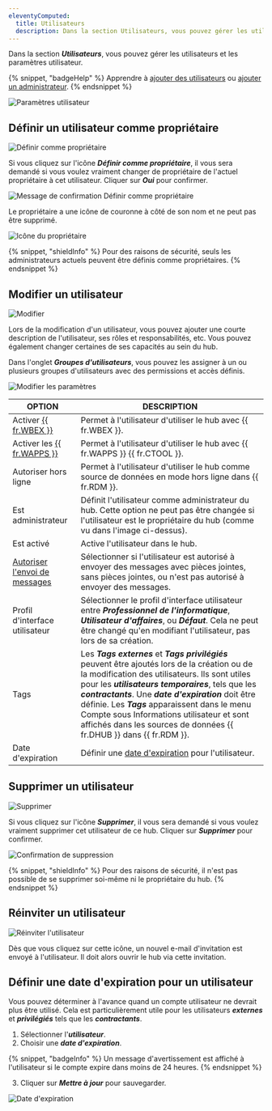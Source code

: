 ```yaml
---
eleventyComputed:
  title: Utilisateurs
  description: Dans la section Utilisateurs, vous pouvez gérer les utilisateurs et les paramètres utilisateur.
---
```

Dans la section ***Utilisateurs***, vous pouvez gérer les utilisateurs et les paramètres utilisateur.

{% snippet, "badgeHelp" %}
Apprendre à [ajouter des utilisateurs](/hub/web-interface/administration/management/users/create-invite-users/) ou [ajouter un administrateur](/hub/web-interface/administration/management/users/administrator-invite/).
{% endsnippet %}

![Paramètres utilisateur](https://cdnweb.devolutions.net/docs/docs_en_hub_Hub2270.png)

## Définir un utilisateur comme propriétaire

![Définir comme propriétaire](https://cdnweb.devolutions.net/docs/docs_en_hub_Hub2273.png)

Si vous cliquez sur l'icône ***Définir comme propriétaire***, il vous sera demandé si vous voulez vraiment changer de propriétaire de l'actuel propriétaire à cet utilisateur. Cliquer sur ***Oui*** pour confirmer.

![Message de confirmation Définir comme propriétaire](https://cdnweb.devolutions.net/docs/docs_en_hub_Hub2271.png)

Le propriétaire a une icône de couronne à côté de son nom et ne peut pas être supprimé.

![Icône du propriétaire](https://cdnweb.devolutions.net/docs/docs_en_hub_Hub2272.png)

{% snippet, "shieldInfo" %}
Pour des raisons de sécurité, seuls les administrateurs actuels peuvent être définis comme propriétaires.
{% endsnippet %}

## Modifier un utilisateur

![Modifier](https://cdnweb.devolutions.net/docs/docs_en_hub_Hub2274.png)

Lors de la modification d'un utilisateur, vous pouvez ajouter une courte description de l'utilisateur, ses rôles et responsabilités, etc. Vous pouvez également changer certaines de ses capacités au sein du hub.

Dans l'onglet ***Groupes d'utilisateurs***, vous pouvez les assigner à un ou plusieurs groupes d'utilisateurs avec des permissions et accès définis.

![Modifier les paramètres](https://cdnweb.devolutions.net/docs/HUBB6010_2023_3.png)

| OPTION                           | DESCRIPTION                                                                                                                                                                                                                       |
|----------------------------------|-----------------------------------------------------------------------------------------------------------------------------------------------------------------------------------------------------------------------------------|
| Activer [{{ fr.WBEX }}](/workspace/workspace-browser-extension/)               | Permet à l'utilisateur d'utiliser le hub avec {{ fr.WBEX }}.                                                                                                                                           |
| Activer les [{{ fr.WAPPS }}](/workspace/workspace-apps/)               | Permet à l'utilisateur d'utiliser le hub avec {{ fr.WAPPS }} {{ fr.CTOOL }}.                                                                                                                                                                |
| Autoriser hors ligne     | Permet à l'utilisateur d'utiliser le hub comme source de données en mode hors ligne dans {{ fr.RDM }}.                                                                                                                                                  |
| Est administrateur                  | Définit l'utilisateur comme administrateur du hub. Cette option ne peut pas être changée si l'utilisateur est le propriétaire du hub (comme vu dans l'image ci-dessus).       
| Est activé                       | Active l'utilisateur dans le hub.  |                                                                            |
| [Autoriser l'envoi de messages](/hub/web-interface/secure-messages/) | Sélectionner si l'utilisateur est autorisé à envoyer des messages avec pièces jointes, sans pièces jointes, ou n'est pas autorisé à envoyer des messages.                                                                                                            |
| Profil d'interface utilisateur                     | Sélectionner le profil d'interface utilisateur entre ***Professionnel de l'informatique***, ***Utilisateur d'affaires***, ou ***Défaut***. Cela ne peut être changé qu'en modifiant l'utilisateur, pas lors de sa création.   |
| Tags                | Les ***Tags externes*** et ***Tags privilégiés*** peuvent être ajoutés lors de la création ou de la modification des utilisateurs. Ils sont utiles pour les ***utilisateurs temporaires***, tels que les ***contractants***. Une ***date d'expiration*** doit être définie.  Les ***Tags*** apparaissent dans le menu Compte sous Informations utilisateur et sont affichés dans les sources de données {{ fr.DHUB }} dans {{ fr.RDM }}. | 
| Date d'expiration                | Définir une [date d'expiration](/hub/web-interface/administration/management/users/#set-an-expiration-date-for-a-user) pour l'utilisateur. | 
## Supprimer un utilisateur

![Supprimer](https://cdnweb.devolutions.net/docs/docs_en_hub_Hub2275.png)

Si vous cliquez sur l'icône ***Supprimer***, il vous sera demandé si vous voulez vraiment supprimer cet utilisateur de ce hub. Cliquer sur ***Supprimer*** pour confirmer.

![Confirmation de suppression](https://cdnweb.devolutions.net/docs/docs_en_hub_Hub2278.png)

{% snippet, "shieldInfo" %}
Pour des raisons de sécurité, il n'est pas possible de se supprimer soi-même ni le propriétaire du hub.
{% endsnippet %}

## Réinviter un utilisateur

![Réinviter l'utilisateur](https://cdnweb.devolutions.net/docs/docs_en_hub_Hub2276.png)

Dès que vous cliquez sur cette icône, un nouvel e-mail d'invitation est envoyé à l'utilisateur. Il doit alors ouvrir le hub via cette invitation.

## Définir une date d'expiration pour un utilisateur

Vous pouvez déterminer à l'avance quand un compte utilisateur ne devrait plus être utilisé. Cela est particulièrement utile pour les utilisateurs ***externes*** et ***privilégiés*** tels que les ***contractants***.
 
1. Sélectionner l'***utilisateur***.
1. Choisir une ***date d'expiration***. 

{% snippet, "badgeInfo" %}
Un message d'avertissement est affiché à l'utilisateur si le compte expire dans moins de 24 heures.
{% endsnippet %}

3. Cliquer sur ***Mettre à jour*** pour sauvegarder. 

![Date d'expiration](https://cdnweb.devolutions.net/docs/HUBB6001_2024_1.png)